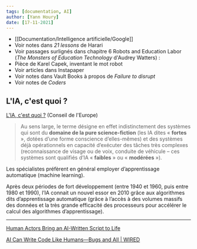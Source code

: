 ```yaml
---
tags: [documentation, AI]
author: [Yann Houry]
date: [17-11-2021]
---
```


- [[Documentation/Intelligence artificielle/Google]]
- Voir notes dans *21 lessons* de Harari
- Voir passages surlignés dans chapitre 6 Robots and Education Labor (*The Monsters of Education Technology* d'Audrey Watters) :
- Pièce de Karel Capek, inventant le mot robot
- Voir articles dans Instapaper
- Voir notes dans Vault Books à propos de *Failure to disrupt*
- Voir notes de *Coders*

## L'IA, c'est quoi ?
[L'IA, c'est quoi ?](https://www.coe.int/fr/web/artificial-intelligence/what-is-ai) (Conseil de l'Europe)

> Au sens large, le terme désigne en effet indistinctement des systèmes qui sont du **domaine de la pure science-fiction** (les IA dites « **fortes** », dotées d’une forme conscience d’elles-mêmes) et des systèmes déjà opérationnels en capacité d’exécuter des tâches très complexes (reconnaissance de visage ou de voix, conduite de véhicule – ces systèmes sont qualifiés d’IA « **faibles** » ou « **modérées** »).

Les spécialistes préfèrent en général employer d’apprentissage automatique (machine learning).

Après deux périodes de fort développement (entre 1940 et 1960, puis entre 1980 et 1990), l’IA connait un nouvel essor en 2010 grâce aux algorithmes dits d’apprentissage automatique (grâce à l’accès à des volumes massifs des données et la très grande efficacité des processeurs pour accélérer le calcul des algorithmes d’apprentissage).

<hr />

[Human Actors Bring an AI-Written Script to Life](https://www.vice.com/en/article/g5bznx/ai-wrote-this-film-but-humans-realized-its-vision?utm_content=1617715769&utm_medium=social&utm_source=motherboard_twitter)

[AI Can Write Code Like Humans—Bugs and All | WIRED](https://www.wired.com/story/ai-write-code-like-humans-bugs/?utm_source=twitter&utm_medium=social&utm_brand=wired&utm_social-type=owned&mbid=social_twitter)